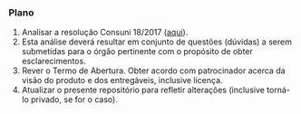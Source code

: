### Plano

1. Analisar a resolução Consuni 18/2017 ([aqui](https://sistemas.ufg.br/consultas_publicas/resolucoes/arquivos/Resolucao_CONSUNI_2017_0018.pdf)). 
  1. Esta análise deverá resultar em conjunto de questões (dúvidas) a serem submetidas para o órgão pertinente com o propósito de obter esclarecimentos.
1. Rever o Termo de Abertura. Obter acordo com patrocinador acerca da visão do produto e dos entregáveis, inclusive licença.
1. Atualizar o presente repositório para refletir alterações (inclusive torná-lo privado, se for o caso).
